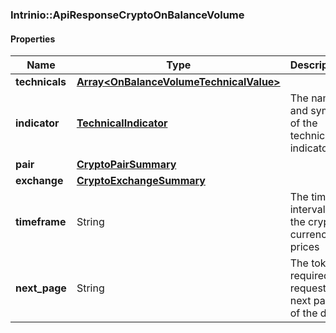 

[//]: # (CLASS:Intrinio::ApiResponseCryptoOnBalanceVolume)

[//]: # (KIND:object)

### Intrinio::ApiResponseCryptoOnBalanceVolume

#### Properties

[//]: # (START_DEFINITION)

Name | Type | Description
------------ | ------------- | -------------
**technicals** | [**Array&lt;OnBalanceVolumeTechnicalValue&gt;**](OnBalanceVolumeTechnicalValue.md) |  &nbsp;
**indicator** | [**TechnicalIndicator**](TechnicalIndicator.md) | The name and symbol of the technical indicator &nbsp;
**pair** | [**CryptoPairSummary**](CryptoPairSummary.md) |  &nbsp;
**exchange** | [**CryptoExchangeSummary**](CryptoExchangeSummary.md) |  &nbsp;
**timeframe** | String | The time interval for the crypto currency prices &nbsp;
**next_page** | String | The token required to request the next page of the data &nbsp;

[//]: # (END_DEFINITION)


[//]: # (CONTAINED_CLASS:Intrinio::OnBalanceVolumeTechnicalValue)


[//]: # (CONTAINED_CLASS:Intrinio::TechnicalIndicator)


[//]: # (CONTAINED_CLASS:Intrinio::CryptoPairSummary)


[//]: # (CONTAINED_CLASS:Intrinio::CryptoExchangeSummary)




